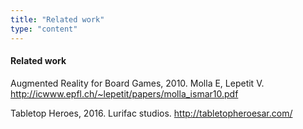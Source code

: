 ```yaml
---
title: "Related work"
type: "content"
---
```


#### Related work

Augmented Reality for Board Games, 2010. Molla E, Lepetit V.
<http://icwww.epfl.ch/~lepetit/papers/molla_ismar10.pdf>
 
Tabletop Heroes, 2016. Lurifac studios.
<http://tabletopheroesar.com/>
